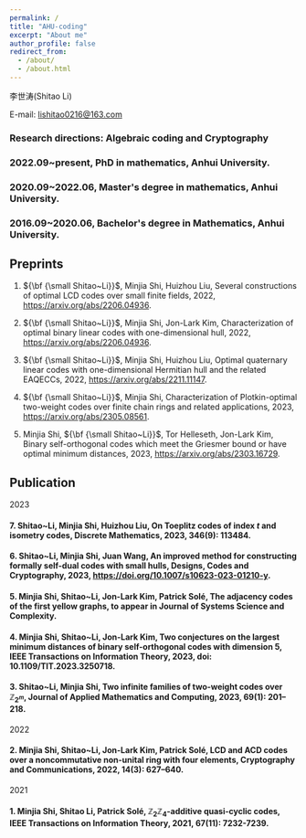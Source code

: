 ```yaml
---
permalink: /
title: "AHU-coding"
excerpt: "About me"
author_profile: false
redirect_from: 
  - /about/
  - /about.html
---
```


李世涛(Shitao Li)

E-mail: lishitao0216@163.com

### Research directions: Algebraic coding and Cryptography

### 2022.09~present, PhD in mathematics, Anhui University.
### 2020.09~2022.06, Master's degree in mathematics, Anhui University.
### 2016.09~2020.06, Bachelor's degree in Mathematics, Anhui University.

## Preprints

1. ${\bf {\small Shitao~Li}}$, Minjia Shi, Huizhou Liu, Several constructions of optimal LCD codes over small finite fields, 2022, https://arxiv.org/abs/2206.04936.  

2. ${\bf {\small Shitao~Li}}$, Minjia Shi, Jon-Lark Kim, Characterization of optimal binary linear codes with one-dimensional hull, 2022, https://arxiv.org/abs/2206.04936.  

3. ${\bf {\small Shitao~Li}}$, Minjia Shi, Huizhou Liu, Optimal quaternary linear codes with one-dimensional Hermitian hull and the related EAQECCs, 2022, https://arxiv.org/abs/2211.11147.  
4. ${\bf {\small Shitao~Li}}$, Minjia Shi, Characterization of Plotkin-optimal two-weight codes over finite chain rings and related applications, 2023, https://arxiv.org/abs/2305.08561.  

5. Minjia Shi, ${\bf {\small Shitao~Li}}$, Tor Helleseth, Jon-Lark Kim, Binary self-orthogonal codes which meet the Griesmer bound or have optimal minimum distances, 2023, https://arxiv.org/abs/2303.16729.

## Publication

2023

#### 7. Shitao~Li, Minjia Shi, Huizhou Liu, On Toeplitz codes of index $t$ and isometry codes, Discrete Mathematics, 2023, 346(9): 113484.  
#### 6. Shitao~Li, Minjia Shi, Juan Wang, An improved method for constructing formally self-dual codes with small hulls, Designs, Codes and Cryptography, 2023, https://doi.org/10.1007/s10623-023-01210-y.  
#### 5. Minjia Shi, Shitao~Li, Jon-Lark Kim, Patrick Solé, The adjacency codes of the first yellow graphs, to appear in Journal of Systems Science and Complexity.  
#### 4. Minjia Shi, Shitao~Li, Jon-Lark Kim, Two conjectures on the largest minimum distances of binary self-orthogonal codes with dimension 5, IEEE Transactions on Information Theory, 2023, doi: 10.1109/TIT.2023.3250718.  
#### 3. Shitao~Li, Minjia Shi, Two infinite families of two-weight codes over $\mathbb{Z}_{2^m}$, Journal of Applied Mathematics and Computing, 2023, 69(1): 201–218.

2022

#### 2. Minjia Shi, Shitao~Li, Jon-Lark Kim, Patrick Solé, LCD and ACD codes over a noncommutative non-unital ring with four elements, Cryptography and Communications, 2022, 14(3): 627–640.

2021

#### 1. Minjia Shi, Shitao Li, Patrick Solé, $\mathbb{Z}_2\mathbb{Z}_4$-additive quasi-cyclic codes, IEEE Transactions on Information Theory, 2021, 67(11): 7232-7239.
